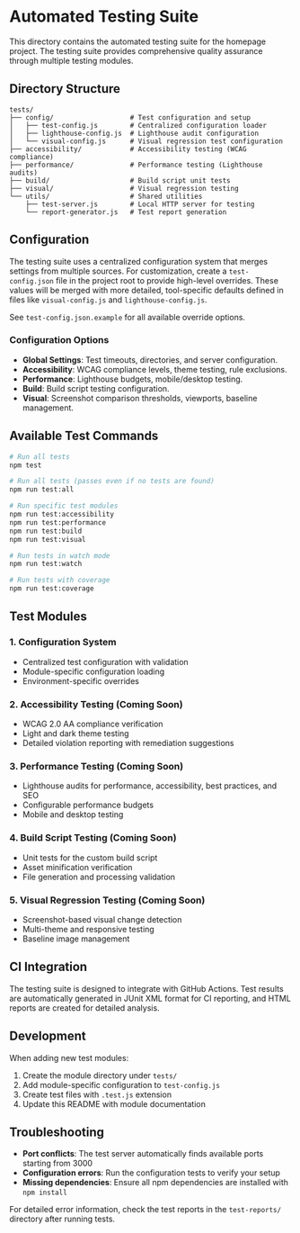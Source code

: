 # Automated Testing Suite

This directory contains the automated testing suite for the homepage project. The testing suite provides comprehensive quality assurance through multiple testing modules.

## Directory Structure

```
tests/
├── config/                   # Test configuration and setup
│   ├── test-config.js        # Centralized configuration loader
│   ├── lighthouse-config.js  # Lighthouse audit configuration
│   └── visual-config.js      # Visual regression test configuration
├── accessibility/            # Accessibility testing (WCAG compliance)
├── performance/              # Performance testing (Lighthouse audits)
├── build/                    # Build script unit tests
├── visual/                   # Visual regression testing
└── utils/                    # Shared utilities
    ├── test-server.js        # Local HTTP server for testing
    └── report-generator.js   # Test report generation
```

## Configuration

The testing suite uses a centralized configuration system that merges settings from multiple sources. For customization, create a `test-config.json` file in the project root to provide high-level overrides. These values will be merged with more detailed, tool-specific defaults defined in files like `visual-config.js` and `lighthouse-config.js`.

See `test-config.json.example` for all available override options.

### Configuration Options

- **Global Settings**: Test timeouts, directories, and server configuration.
- **Accessibility**: WCAG compliance levels, theme testing, rule exclusions.
- **Performance**: Lighthouse budgets, mobile/desktop testing.
- **Build**: Build script testing configuration.
- **Visual**: Screenshot comparison thresholds, viewports, baseline management.

## Available Test Commands

```bash
# Run all tests
npm test

# Run all tests (passes even if no tests are found)
npm run test:all

# Run specific test modules
npm run test:accessibility
npm run test:performance
npm run test:build
npm run test:visual

# Run tests in watch mode
npm run test:watch

# Run tests with coverage
npm run test:coverage
```

## Test Modules

### 1. Configuration System

- Centralized test configuration with validation
- Module-specific configuration loading
- Environment-specific overrides

### 2. Accessibility Testing (Coming Soon)

- WCAG 2.0 AA compliance verification
- Light and dark theme testing
- Detailed violation reporting with remediation suggestions

### 3. Performance Testing (Coming Soon)

- Lighthouse audits for performance, accessibility, best practices, and SEO
- Configurable performance budgets
- Mobile and desktop testing

### 4. Build Script Testing (Coming Soon)

- Unit tests for the custom build script
- Asset minification verification
- File generation and processing validation

### 5. Visual Regression Testing (Coming Soon)

- Screenshot-based visual change detection
- Multi-theme and responsive testing
- Baseline image management

## CI Integration

The testing suite is designed to integrate with GitHub Actions. Test results are automatically generated in JUnit XML format for CI reporting, and HTML reports are created for detailed analysis.

## Development

When adding new test modules:

1. Create the module directory under `tests/`
2. Add module-specific configuration to `test-config.js`
3. Create test files with `.test.js` extension
4. Update this README with module documentation

## Troubleshooting

- **Port conflicts**: The test server automatically finds available ports starting from 3000
- **Configuration errors**: Run the configuration tests to verify your setup
- **Missing dependencies**: Ensure all npm dependencies are installed with `npm install`

For detailed error information, check the test reports in the `test-reports/` directory after running tests.
